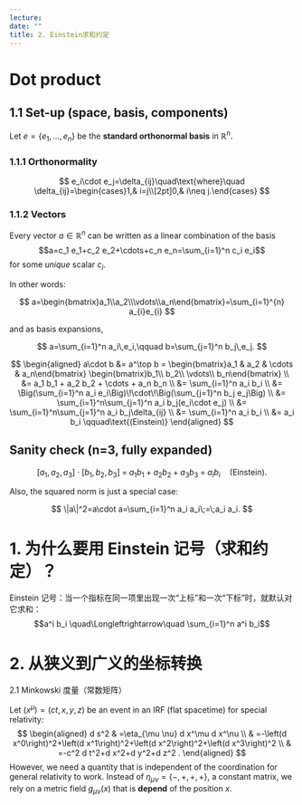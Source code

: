 ```yaml
---
lecture:
date: ""
title: 2. Einstein求和约定
---
```


# Dot product
## 1.1 Set-up (space, basis, components)

Let $e=\{e_1,\dots,e_n\}$ be the **standard orthonormal basis**  in $\mathbb{R}^n$.  
### 1.1.1 Orthonormality 
$$
e_i\cdot e_j=\delta_{ij}\quad\text{where}\quad
\delta_{ij}=\begin{cases}1,& i=j\\[2pt]0,& i\neq j.\end{cases}
$$
### 1.1.2 Vectors
Every vector ${} a\in \mathbb{R}^n$ can be written as a linear combination of the basis
$$a=c_1 e_1+c_2 e_2+\cdots+c_n e_n=\sum_{i=1}^n c_i e_i$$
for some *unique* scalar $c_{i}$. 

In other words:

$$
a=\begin{bmatrix}a_1\\a_2\\\vdots\\a_n\end{bmatrix}=\sum_{i=1}^{n} a_{i}e_{i}
$$

and as basis expansions,

$$
a=\sum_{i=1}^n a_i\,e_i,\qquad b=\sum_{j=1}^n b_j\,e_j.
$$


$$
\begin{aligned}
a\cdot b &= a^\top b = \begin{bmatrix}a_1 & a_2 & \cdots & a_n\end{bmatrix}
\begin{bmatrix}b_1\\ b_2\\ \vdots\\ b_n\end{bmatrix} \\
&= a_1 b_1 + a_2 b_2 + \cdots + a_n b_n \\
&= \sum_{i=1}^n a_i b_i \\
&= \Big(\sum_{i=1}^n a_i e_i\Big)\!\cdot\!\Big(\sum_{j=1}^n b_j e_j\Big) \\
&= \sum_{i=1}^n\sum_{j=1}^n a_i b_j(e_i\cdot e_j) \\
&= \sum_{i=1}^n\sum_{j=1}^n a_i b_j\delta_{ij} \\
&= \sum_{i=1}^n a_i b_i \\
&= a_i b_i \qquad\text{(Einstein)}
\end{aligned}
$$

## Sanity check (n=3, fully expanded)

$$
[a_1,a_2,a_3]\cdot[b_1,b_2,b_3]
\;=\; a_1b_1+a_2b_2+a_3b_3
\;=\; a_i b_i\quad(\text{Einstein}).
$$

Also, the squared norm is just a special case:

$$
\|a\|^2=a\cdot a=\sum_{i=1}^n a_i a_i\;=\;a_i a_i.
$$

# 1. 为什么要用 Einstein 记号（求和约定）？

Einstein 记号：当一个指标在同一项里出现一次“上标”和一次“下标”时，就默认对它求和：
$$a^i b_i  \quad\Longleftrightarrow\quad \sum_{i=1}^n a^i b_i$$

# 2. 从狭义到广义的坐标转换

2.1 Minkowski 度量（常数矩阵）

Let $\left(x^\mu\right)=(c t, x, y, z)$ be an event in an IRF (flat spacetime) for special relativity:
$$
\begin{aligned}
d s^2 & =\eta_{\mu \nu} d x^\mu d x^\nu \\
& =-\left(d x^0\right)^2+\left(d x^1\right)^2+\left(d x^2\right)^2+\left(d x^3\right)^2 \\
& =-c^2 d t^2+d x^2+d y^2+d z^2 .
\end{aligned}
$$
However, we need a quantity that is independent of the coordination for general relativity to work. Instead of $\eta_{\mu \nu}=\{-,+,+,+\}$, a constant matrix, we rely on a metric field $g_{\mu \nu}(x)$ that is **depend** of the position $x$.